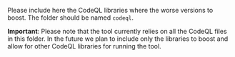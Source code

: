 Please include here the CodeQL libraries where the worse versions to boost. The folder should be named `codeql`.

**Important**: Please note that the tool currently relies on all the CodeQL files in this folder.
In the future we plan to include only  the libraries to boost and allow for other CodeQL libraries for running the tool.
